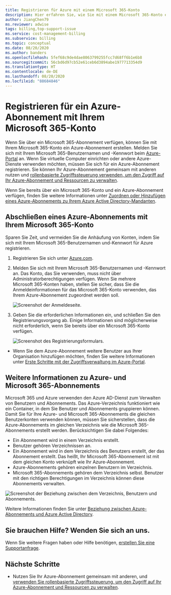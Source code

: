 ```yaml
---
title: Registrieren für Azure mit einem Microsoft 365-Konto
description: Hier erfahren Sie, wie Sie mit einem Microsoft 365-Konto ein Azure-Abonnement erstellen. Sie können auch vorhandene Azure- und Microsoft 365 Konten einander zuordnen.
author: JiangChen79
ms.reviewer: adwise
tags: billing,top-support-issue
ms.service: cost-management-billing
ms.subservice: billing
ms.topic: conceptual
ms.date: 08/20/2020
ms.author: banders
ms.openlocfilehash: 5fef68c9de4dae8063799255fcc7d68ff6b1e6b8
ms.sourcegitcommit: 56cbd6d97cb52e61ceb6d3894abe1977713354d9
ms.translationtype: HT
ms.contentlocale: de-DE
ms.lasthandoff: 08/20/2020
ms.locfileid: "88684846"
---
```

# <a name="sign-up-for-an-azure-subscription-with-your-microsoft-365-account"></a>Registrieren für ein Azure-Abonnement mit Ihrem Microsoft 365-Konto

Wenn Sie über ein Microsoft 365-Abonnement verfügen, können Sie mit Ihrem Microsoft 365-Konto ein Azure-Abonnement erstellen. Melden Sie sich mit Ihrem Microsoft 365-Benutzernamen und -Kennwort beim [Azure-Portal](https://portal.azure.com/) an. Wenn Sie virtuelle Computer einrichten oder andere Azure-Dienste verwenden möchten, müssen Sie sich für ein Azure-Abonnement registrieren. Sie können Ihr Azure-Abonnement gemeinsam mit anderen nutzen und [rollenbasierte Zugriffssteuerung verwenden, um den Zugriff auf Ihr Azure-Abonnement und Ressourcen zu verwalten](https://docs.microsoft.com/azure/role-based-access-control/role-assignments-portal).

Wenn Sie bereits über ein Microsoft 365-Konto und ein Azure-Abonnement verfügen, finden Sie weitere Informationen unter [Zuordnen oder Hinzufügen eines Azure-Abonnements zu Ihrem Azure Active Directory-Mandanten](../../active-directory/fundamentals/active-directory-how-subscriptions-associated-directory.md).

## <a name="get-an-azure-subscription-using-your-microsoft-365-account"></a>Abschließen eines Azure-Abonnements mit Ihrem Microsoft 365-Konto

Sparen Sie Zeit, und vermeiden Sie die Anhäufung von Konten, indem Sie sich mit Ihrem Microsoft 365-Benutzernamen und-Kennwort für Azure registrieren.

1. Registrieren Sie sich unter [Azure.com](https://account.azure.com/signup?offer=MS-AZR-0044p&appId=docs).
2. Melden Sie sich mit Ihrem Microsoft 365-Benutzernamen und -Kennwort an. Das Konto, das Sie verwenden, muss nicht über Administratorberechtigungen verfügen. Wenn Sie mehrere Microsoft 365-Konten haben, stellen Sie sicher, dass Sie die Anmeldeinformationen für das Microsoft 365-Konto verwenden, das Ihrem Azure-Abonnement zugeordnet werden soll.

   ![Screenshot der Anmeldeseite.](./media/microsoft-365-account-for-azure-subscription/billing-sign-in-with-office-365-account.png)

3. Geben Sie die erforderlichen Informationen ein, und schließen Sie den Registrierungsvorgang ab. Einige Informationen sind möglicherweise nicht erforderlich, wenn Sie bereits über ein Microsoft 365-Konto verfügen.

    ![Screenshot des Registrierungsformulars.](./media/microsoft-365-account-for-azure-subscription/billing-azure-sign-up-fill-information.png)

- Wenn Sie dem Azure-Abonnement weitere Benutzer aus Ihrer Organisation hinzufügen möchten, finden Sie weitere Informationen unter [Erste Schritte mit der Zugriffsverwaltung im Azure-Portal](../../role-based-access-control/overview.md).

## <a name=""></a><a id="more-about-subs">Weitere Informationen zu Azure- und Microsoft 365-Abonnements</a>

Microsoft 365 und Azure verwenden den Azure AD-Dienst zum Verwalten von Benutzern und Abonnements. Das Azure-Verzeichnis funktioniert wie ein Container, in dem Sie Benutzer und Abonnements gruppieren können. Damit Sie für Ihre Azure- und Microsoft 365-Abonnements die gleichen Benutzerkonten verwenden können, müssen Sie sicherstellen, dass die Azure-Abonnements im gleichen Verzeichnis wie die Microsoft 365-Abonnements erstellt werden. Berücksichtigen Sie dabei Folgendes:

* Ein Abonnement wird in einem Verzeichnis erstellt.
* Benutzer gehören Verzeichnissen an.
* Ein Abonnement wird in dem Verzeichnis des Benutzers erstellt, der das Abonnement erstellt. Das heißt, Ihr Microsoft 365-Abonnement ist mit dem gleichen Konto verknüpft wie Ihr Azure-Abonnement.
* Azure-Abonnements gehören einzelnen Benutzern im Verzeichnis.
* Microsoft 365-Abonnements gehören dem Verzeichnis selbst. Benutzer mit den richtigen Berechtigungen im Verzeichnis können diese Abonnements verwalten.

![Screenshot der Beziehung zwischen dem Verzeichnis, Benutzern und Abonnements.](./media/microsoft-365-account-for-azure-subscription/19-background-information.png)

Weitere Informationen finden Sie unter [Beziehung zwischen Azure-Abonnements und Azure Active Directory](../../active-directory/fundamentals/active-directory-how-subscriptions-associated-directory.md).

## <a name="need-help-contact-us"></a>Sie brauchen Hilfe? Wenden Sie sich an uns.

Wenn Sie weitere Fragen haben oder Hilfe benötigen, [erstellen Sie eine Supportanfrage](https://go.microsoft.com/fwlink/?linkid=2083458).

## <a name="next-steps"></a>Nächste Schritte

- Nutzen Sie Ihr Azure-Abonnement gemeinsam mit anderen, und [verwenden Sie rollenbasierte Zugriffssteuerung, um den Zugriff auf Ihr Azure-Abonnement und Ressourcen zu verwalten](https://docs.microsoft.com/azure/role-based-access-control/role-assignments-portal).